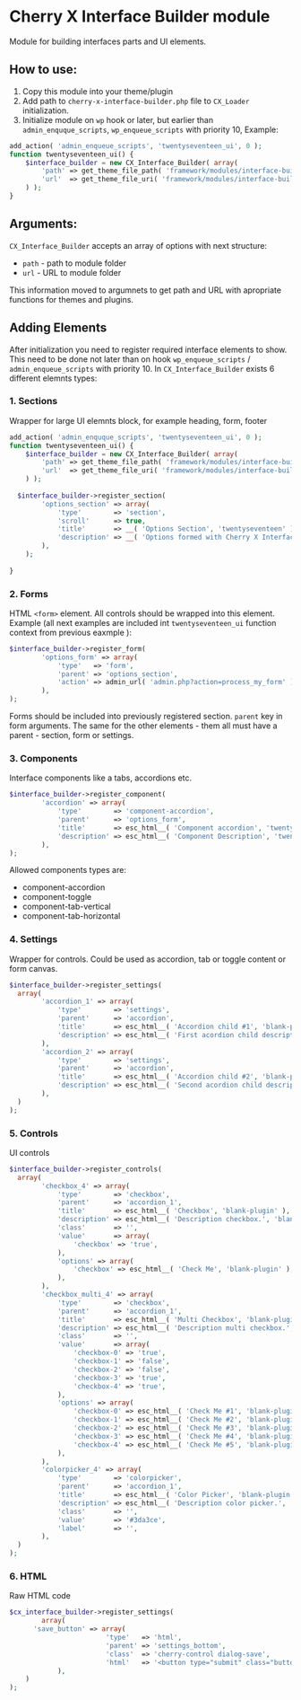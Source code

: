 # Cherry X Interface Builder module

Module for building interfaces parts and UI elements.

## How to use:

1. Copy this module into your theme/plugin
2. Add path to `cherry-x-interface-builder.php` file to `CX_Loader` initialization.
3. Initialize module on `wp` hook or later, but earlier than `admin_enquque_scripts`, `wp_enqueue_scripts` with priority 10, Example:

```php
add_action( 'admin_enqueue_scripts', 'twentyseventeen_ui', 0 );
function twentyseventeen_ui() {
	$interface_builder = new CX_Interface_Builder( array(
		'path' => get_theme_file_path( 'framework/modules/interface-builder/' ),
		'url'  => get_theme_file_uri( 'framework/modules/interface-builder/' ),
	) );
}
```

## Arguments:
`CX_Interface_Builder` accepts an array of options with next structure:
* `path` - path to module folder 
* `url` - URL to module folder

This information moved to argumnets to get path and URL with apropriate functions for themes and plugins.

## Adding Elements

After initialization you need to register required interface elements to show. This need to be done not later than on hook `wp_enqueue_scripts` / `admin_enqueue_scripts` with priority 10.
In `CX_Interface_Builder` exists 6 different elemnts types:

### 1. Sections

Wrapper for large UI elemnts block, for example heading, form, footer

```php
add_action( 'admin_enquque_scripts', 'twentyseventeen_ui', 0 );
function twentyseventeen_ui() {
	$interface_builder = new CX_Interface_Builder( array(
		'path' => get_theme_file_path( 'framework/modules/interface-builder/' ),
		'url'  => get_theme_file_uri( 'framework/modules/interface-builder/' ),
	) );
  
  $interface_builder->register_section(
		'options_section' => array(
			'type'        => 'section',
			'scroll'      => true,
			'title'       => __( 'Options Section', 'twentyseventeen' ),
			'description' => __( 'Options formed with Cherry X Interface Builder.', 'twentyseventeen' ),
		),
	);
  
}
```
### 2. Forms

HTML `<form>` element. All controls should be wrapped into this element. Example (all next examples are included int `twentyseventeen_ui` function context from previous eaxmple ):

```php
$interface_builder->register_form(
		'options_form' => array(
			'type'   => 'form',
			'parent' => 'options_section',
			'action' => admin_url( 'admin.php?action=process_my_form' ),
		),
);
```

Forms should be included into previously registered section. `parent` key in form arguments. The same for the other elements - them all must have a parent - section, form or settings.

### 3. Components

Interface components like a tabs, accordions etc.

```php
$interface_builder->register_component(
		'accordion' => array(
			'type'        => 'component-accordion',
			'parent'      => 'options_form',
			'title'       => esc_html__( 'Component accordion', 'twentyseventeen' ),
			'description' => esc_html__( 'Component Description', 'twentyseventeen' ),
		),
);
```
Allowed components types are: 
* component-accordion
* component-toggle
* component-tab-vertical
* component-tab-horizontal

### 4. Settings

Wrapper for controls. Could be used as accordion, tab or toggle content or form canvas.

```php
$interface_builder->register_settings(
  array(
		'accordion_1' => array(
			'type'        => 'settings',
			'parent'      => 'accordion',
			'title'       => esc_html__( 'Accordion child #1', 'blank-plugin' ),
			'description' => esc_html__( 'First acordion child description.', 'blank-plugin' ),
		),
		'accordion_2' => array(
			'type'        => 'settings',
			'parent'      => 'accordion',
			'title'       => esc_html__( 'Accordion child #2', 'blank-plugin' ),
			'description' => esc_html__( 'Second acordion child description.', 'blank-plugin' ),
		),
  )
);
```
  
### 5. Controls

UI controls

```php
$interface_builder->register_controls(
  array(
		'checkbox_4' => array(
			'type'        => 'checkbox',
			'parent'      => 'accordion_1',
			'title'       => esc_html__( 'Checkbox', 'blank-plugin' ),
			'description' => esc_html__( 'Description checkbox.', 'blank-plugin' ),
			'class'       => '',
			'value'       => array(
				'checkbox' => 'true',
			),
			'options' => array(
				'checkbox' => esc_html__( 'Check Me', 'blank-plugin' ),
			),
		),
		'checkbox_multi_4' => array(
			'type'        => 'checkbox',
			'parent'      => 'accordion_1',
			'title'       => esc_html__( 'Multi Checkbox', 'blank-plugin' ),
			'description' => esc_html__( 'Description multi checkbox.', 'blank-plugin' ),
			'class'       => '',
			'value'       => array(
				'checkbox-0' => 'true',
				'checkbox-1' => 'false',
				'checkbox-2' => 'false',
				'checkbox-3' => 'true',
				'checkbox-4' => 'true',
			),
			'options' => array(
				'checkbox-0' => esc_html__( 'Check Me #1', 'blank-plugin' ),
				'checkbox-1' => esc_html__( 'Check Me #2', 'blank-plugin' ),
				'checkbox-2' => esc_html__( 'Check Me #3', 'blank-plugin' ),
				'checkbox-3' => esc_html__( 'Check Me #4', 'blank-plugin' ),
				'checkbox-4' => esc_html__( 'Check Me #5', 'blank-plugin' ),
			),
		),
		'colorpicker_4' => array(
			'type'        => 'colorpicker',
			'parent'      => 'accordion_1',
			'title'       => esc_html__( 'Color Picker', 'blank-plugin' ),
			'description' => esc_html__( 'Description color picker.', 'blank-plugin' ),
			'class'       => '',
			'value'       => '#3da3ce',
			'label'       => '',
		),
  )
);
```
### 6. HTML

Raw HTML code

```php
$cx_interface_builder->register_settings(
		array(
      'save_button' => array(
						'type'   => 'html',
						'parent' => 'settings_bottom',
						'class'  => 'cherry-control dialog-save',
						'html'   => '<button type="submit" class="button button-primary">' . esc_html__( 'Save', 'blank-plugin' ) . '</button>',
			),
    )
);
```
